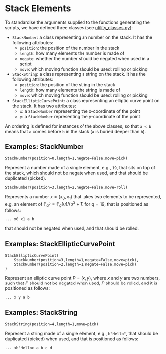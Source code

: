 #  Stack Elements

To standardise the arguments supplied to the functions generating the scripts, we have defined three classes (see [utility_classes.py](../src/zkscript/util/utility_classes.py)):
- `StackNumber`: a class representing an number on the stack. It has the following attributes:
    - `position`: the position of the number in the stack
    - `length`: how many elements the number is made of
    - `negate`: whether the number should be negated when used in a script
    - `move`: which moving function should be used: rolling or picking
- `StackString`: a class representing a string on the stack. It has the following attributes:
    - `position`: the position of the string in the stack
    - `length`: how many elements the string is made of
    - `move`: which moving function should be used: rolling or picking
- `StackEllipticCurvePoint`: a class representing an elliptic curve point on the stack. It has two attributes:
    - `x`: a `StackNumber` representing the x-coordinate of the point
    - `y`: a `StackNumber` representing the y-coordinate of the point

An ordering is defined for instances of the above classes, so that `a < b` means that `a` comes before `b` in the stack (`a` is buried deeper than `b`).

## Examples: StackNumber

```
StackNumber(position=0,length=1,negate=False,move=pick)
```

Represent a number made of a single element, e.g., `19`, that sits on top of the stack, which should not be negate when used, and that should be duplicated (picked).

```
StackNumber(position=3,length=2,negate=False,move=roll)
```

Represents a number $x = (x_0, x_1)$ that takes two elements to be represented, e.g, an element of $\mathbb{F}_{q^2} = \mathbb{F}_q[u] / (u^2 + 1)$ for $q = 19$, that is positioned as follows:
```
... x0 x1 a b
```
that should not be negated when used, and that should be rolled.

## Examples: StackEllipticCurvePoint

```
StackEllipticCurvePoint(
    StackNumber(position=3,length=1,negate=False,move=pick),
    StackNumber(position=2,length=1,negate=False,move=pick)
)
```

Represent an elliptic curve point $P = (x,y)$, where $x$ and $y$ are two numbers, such that $P$ should not be negated when used, $P$ should be rolled, and it is positioned as follows:
```
... x y a b
```

## Examples: StackString

```
StackString(position=4,length=1,move=pick)
```

Represent a string made of a single element, e.g., `b"Hello"`, that should be duplicated (picked) when used, and that is positioned as follows:
```
... <b"Hello> a b c d
```